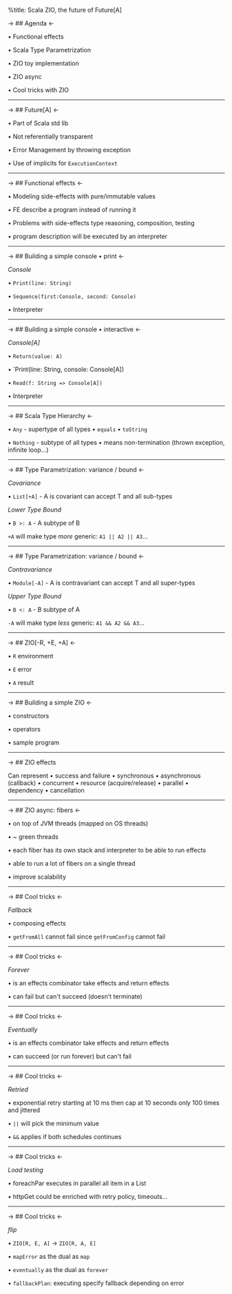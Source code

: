%title: Scala ZIO, the future of Future[A]

-> ## Agenda <-

• Functional effects

• Scala Type Parametrization

• ZIO toy implementation

• ZIO async

• Cool tricks with ZIO

---

-> ## Future[A] <-

• Part of Scala std lib

• Not referentially transparent

• Error Management by throwing exception

• Use of implicits for `ExecutionContext`

---

-> ## Functional effects <-

• Modeling side-effects with pure/immutable values

• FE describe a program instead of running it

• Problems with side-effects
  type reasoning, composition, testing
  
• program description will be executed
  by an interpreter

---

-> ## Building a simple console • print <-

*Console*

• `Print(line: String)`

• `Sequence(first:Console, second: Console)`

• Interpreter

---

-> ## Building a simple console • interactive <-

*Console[A]*

• `Return(value: A)`

• `Print(line: String, console: Console[A])

• `Read(f: String => Console[A])`

• Interpreter

---

-> ## Scala Type Hierarchy <-

• `Any` - supertype of all types
  • `equals`
  • `toString`

• `Nothing` - subtype of all types
  • means non-termination (thrown exception,
  infinite loop…)

---

-> ## Type Parametrization: variance / bound <-

*Covariance*

• `List[+A]` - A is covariant
  can accept T and all sub-types

*Lower Type Bound*

• `B >: A` - A subtype of B

`+A` will make type *more* generic: `A1 || A2 || A3`...

---

-> ## Type Parametrization: variance / bound <-

*Contravariance*

• `Module[-A]` - A is contravariant
  can accept T and all super-types

*Upper Type Bound*

• `B <: A` - B subtype of A

`-A` will make type *less* generic: `A1 && A2 && A3`...

--- 

-> ## ZIO[-R, +E, +A] <-

• `R` environment

• `E` error

• `A` result

---

-> ## Building a simple ZIO <-

• constructors

• operators

• sample program

---

-> ## ZIO effects

Can represent
• success and failure
• synchronous
• asynchronous (callback) 
• concurrent
• resource (acquire/release)
• parallel
• dependency
• cancellation

---

-> ## ZIO async: fibers <-

• on top of JVM threads (mapped on OS threads)

• ~ green threads

• each fiber has its own stack and interpreter
  to be able to run effects
  
• able to run a lot of fibers on a single thread

• improve scalability

---

-> ## Cool tricks <-

*Fallback*

• composing effects

• `getFromAll` cannot fail
  since `getFromConfig` cannot fail

---

-> ## Cool tricks <-

*Forever*

• is an effects combinator
  take effects and return effects
  
• can fail but can't succeed (doesn't terminate)

---

-> ## Cool tricks <-

*Eventually*

• is an effects combinator
  take effects and return effects
  
• can succeed (or run forever) but can't fail

---

-> ## Cool tricks <-

*Retried*

• exponential retry starting at 10 ms
  then cap at 10 seconds 
  only 100 times
  and jittered
  
• `||` will pick the minimum value

• `&&` applies if both schedules continues

---

-> ## Cool tricks <-

*Load testing*

• foreachPar executes in parallel
  all item in a List
  
• httpGet could be enriched
  with retry policy, timeouts...

---

-> ## Cool tricks <-

*flip*

• `ZIO[R, E, A]` → `ZIO[R, A, E]`

• `mapError` as the dual as `map`

• `eventually` as the dual as `forever`

• `fallbackPlan`: executing specify fallback
   depending on error

